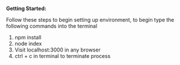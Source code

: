 

<b> Getting Started: </b>

Follow these steps to begin setting up environment, to begin type the 
following commands into the terminal
1. npm install
2. node index
3. Visit localhost:3000 in any browser
4. ctrl + c in terminal to terminate process

 
